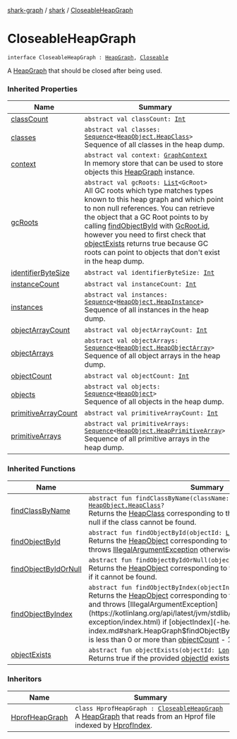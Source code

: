 [shark-graph](../index.md) / [shark](index.md) / [CloseableHeapGraph](./-closeable-heap-graph.md)

# CloseableHeapGraph

`interface CloseableHeapGraph : `[`HeapGraph`](-heap-graph/index.md)`, `[`Closeable`](https://docs.oracle.com/javase/6/docs/api/java/io/Closeable.html)

A [HeapGraph](-heap-graph/index.md) that should be closed after being used.

### Inherited Properties

| Name | Summary |
|---|---|
| [classCount](-heap-graph/class-count.md) | `abstract val classCount: `[`Int`](https://kotlinlang.org/api/latest/jvm/stdlib/kotlin/-int/index.html) |
| [classes](-heap-graph/classes.md) | `abstract val classes: `[`Sequence`](https://kotlinlang.org/api/latest/jvm/stdlib/kotlin.sequences/-sequence/index.html)`<`[`HeapObject.HeapClass`](-heap-object/-heap-class/index.md)`>`<br>Sequence of all classes in the heap dump. |
| [context](-heap-graph/context.md) | `abstract val context: `[`GraphContext`](-graph-context/index.md)<br>In memory store that can be used to store objects this [HeapGraph](-heap-graph/index.md) instance. |
| [gcRoots](-heap-graph/gc-roots.md) | `abstract val gcRoots: `[`List`](https://kotlinlang.org/api/latest/jvm/stdlib/kotlin.collections/-list/index.html)`<GcRoot>`<br>All GC roots which type matches types known to this heap graph and which point to non null references. You can retrieve the object that a GC Root points to by calling [findObjectById](-heap-graph/find-object-by-id.md) with [GcRoot.id](#), however you need to first check that [objectExists](-heap-graph/object-exists.md) returns true because GC roots can point to objects that don't exist in the heap dump. |
| [identifierByteSize](-heap-graph/identifier-byte-size.md) | `abstract val identifierByteSize: `[`Int`](https://kotlinlang.org/api/latest/jvm/stdlib/kotlin/-int/index.html) |
| [instanceCount](-heap-graph/instance-count.md) | `abstract val instanceCount: `[`Int`](https://kotlinlang.org/api/latest/jvm/stdlib/kotlin/-int/index.html) |
| [instances](-heap-graph/instances.md) | `abstract val instances: `[`Sequence`](https://kotlinlang.org/api/latest/jvm/stdlib/kotlin.sequences/-sequence/index.html)`<`[`HeapObject.HeapInstance`](-heap-object/-heap-instance/index.md)`>`<br>Sequence of all instances in the heap dump. |
| [objectArrayCount](-heap-graph/object-array-count.md) | `abstract val objectArrayCount: `[`Int`](https://kotlinlang.org/api/latest/jvm/stdlib/kotlin/-int/index.html) |
| [objectArrays](-heap-graph/object-arrays.md) | `abstract val objectArrays: `[`Sequence`](https://kotlinlang.org/api/latest/jvm/stdlib/kotlin.sequences/-sequence/index.html)`<`[`HeapObject.HeapObjectArray`](-heap-object/-heap-object-array/index.md)`>`<br>Sequence of all object arrays in the heap dump. |
| [objectCount](-heap-graph/object-count.md) | `abstract val objectCount: `[`Int`](https://kotlinlang.org/api/latest/jvm/stdlib/kotlin/-int/index.html) |
| [objects](-heap-graph/objects.md) | `abstract val objects: `[`Sequence`](https://kotlinlang.org/api/latest/jvm/stdlib/kotlin.sequences/-sequence/index.html)`<`[`HeapObject`](-heap-object/index.md)`>`<br>Sequence of all objects in the heap dump. |
| [primitiveArrayCount](-heap-graph/primitive-array-count.md) | `abstract val primitiveArrayCount: `[`Int`](https://kotlinlang.org/api/latest/jvm/stdlib/kotlin/-int/index.html) |
| [primitiveArrays](-heap-graph/primitive-arrays.md) | `abstract val primitiveArrays: `[`Sequence`](https://kotlinlang.org/api/latest/jvm/stdlib/kotlin.sequences/-sequence/index.html)`<`[`HeapObject.HeapPrimitiveArray`](-heap-object/-heap-primitive-array/index.md)`>`<br>Sequence of all primitive arrays in the heap dump. |

### Inherited Functions

| Name | Summary |
|---|---|
| [findClassByName](-heap-graph/find-class-by-name.md) | `abstract fun findClassByName(className: `[`String`](https://kotlinlang.org/api/latest/jvm/stdlib/kotlin/-string/index.html)`): `[`HeapObject.HeapClass`](-heap-object/-heap-class/index.md)`?`<br>Returns the [HeapClass](-heap-object/-heap-class/index.md) corresponding to the provided [className](-heap-graph/find-class-by-name.md#shark.HeapGraph$findClassByName(kotlin.String)/className), or null if the class cannot be found. |
| [findObjectById](-heap-graph/find-object-by-id.md) | `abstract fun findObjectById(objectId: `[`Long`](https://kotlinlang.org/api/latest/jvm/stdlib/kotlin/-long/index.html)`): `[`HeapObject`](-heap-object/index.md)<br>Returns the [HeapObject](-heap-object/index.md) corresponding to the provided [objectId](-heap-graph/find-object-by-id.md#shark.HeapGraph$findObjectById(kotlin.Long)/objectId), and throws [IllegalArgumentException](https://kotlinlang.org/api/latest/jvm/stdlib/kotlin/-illegal-argument-exception/index.html) otherwise. |
| [findObjectByIdOrNull](-heap-graph/find-object-by-id-or-null.md) | `abstract fun findObjectByIdOrNull(objectId: `[`Long`](https://kotlinlang.org/api/latest/jvm/stdlib/kotlin/-long/index.html)`): `[`HeapObject`](-heap-object/index.md)`?`<br>Returns the [HeapObject](-heap-object/index.md) corresponding to the provided [objectId](-heap-graph/find-object-by-id-or-null.md#shark.HeapGraph$findObjectByIdOrNull(kotlin.Long)/objectId) or null if it cannot be found. |
| [findObjectByIndex](-heap-graph/find-object-by-index.md) | `abstract fun findObjectByIndex(objectIndex: `[`Int`](https://kotlinlang.org/api/latest/jvm/stdlib/kotlin/-int/index.html)`): `[`HeapObject`](-heap-object/index.md)<br>Returns the [HeapObject](-heap-object/index.md) corresponding to the provided [objectIndex](-heap-graph/find-object-by-index.md#shark.HeapGraph$findObjectByIndex(kotlin.Int)/objectIndex), and throws [IllegalArgumentException](https://kotlinlang.org/api/latest/jvm/stdlib/kotlin/-illegal-argument-exception/index.html) if [objectIndex](-heap-graph/find-object-by-index.md#shark.HeapGraph$findObjectByIndex(kotlin.Int)/objectIndex) is less than 0 or more than [objectCount](-heap-graph/object-count.md) - 1. |
| [objectExists](-heap-graph/object-exists.md) | `abstract fun objectExists(objectId: `[`Long`](https://kotlinlang.org/api/latest/jvm/stdlib/kotlin/-long/index.html)`): `[`Boolean`](https://kotlinlang.org/api/latest/jvm/stdlib/kotlin/-boolean/index.html)<br>Returns true if the provided [objectId](-heap-graph/object-exists.md#shark.HeapGraph$objectExists(kotlin.Long)/objectId) exists in the heap dump. |

### Inheritors

| Name | Summary |
|---|---|
| [HprofHeapGraph](-hprof-heap-graph/index.md) | `class HprofHeapGraph : `[`CloseableHeapGraph`](./-closeable-heap-graph.md)<br>A [HeapGraph](-heap-graph/index.md) that reads from an Hprof file indexed by [HprofIndex](-hprof-index/index.md). |

